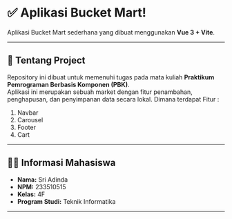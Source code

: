 # ✅ Aplikasi Bucket Mart!

Aplikasi Bucket Mart sederhana yang dibuat menggunakan **Vue 3 + Vite**.  

---

## 📌 Tentang Project

Repository ini dibuat untuk memenuhi tugas pada mata kuliah **Praktikum Pemrograman Berbasis Komponen (PBK)**.  
Aplikasi ini merupakan sebuah market dengan fitur penambahan, penghapusan, dan penyimpanan data secara lokal. Dimana terdapat Fitur : 
1. Navbar
2. Carousel
3. Footer
4. Cart

---

## 👩‍🎓 Informasi Mahasiswa

- **Nama:** Sri Adinda  
- **NPM:** 233510515  
- **Kelas:** 4F  
- **Program Studi:** Teknik Informatika

---
